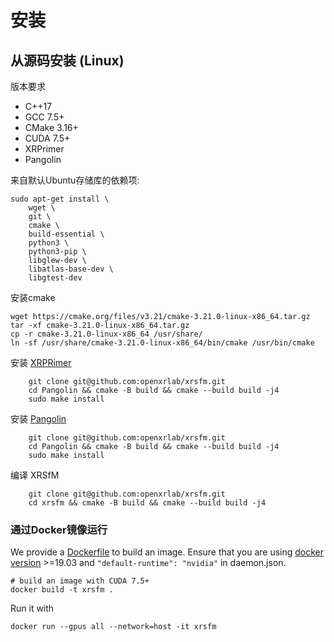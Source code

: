

# 安装

## 从源码安装 (Linux) 

版本要求
+ C++17
+ GCC 7.5+
+ CMake 3.16+
+ CUDA 7.5+
+ XRPrimer
+ Pangolin

来自默认Ubuntu存储库的依赖项:

    sudo apt-get install \
        wget \
        git \
        cmake \
        build-essential \
        python3 \
        python3-pip \
        libglew-dev \
        libatlas-base-dev \
        libgtest-dev

安装cmake
```shell
wget https://cmake.org/files/v3.21/cmake-3.21.0-linux-x86_64.tar.gz
tar -xf cmake-3.21.0-linux-x86_64.tar.gz
cp -r cmake-3.21.0-linux-x86_64 /usr/share/
ln -sf /usr/share/cmake-3.21.0-linux-x86_64/bin/cmake /usr/bin/cmake
```

安装 [XRPRimer](https://github.com/openxrlab/xrprimer)
```shell
    git clone git@github.com:openxrlab/xrsfm.git
    cd Pangolin && cmake -B build && cmake --build build -j4 
    sudo make install
```

安装 [Pangolin](https://github.com/stevenlovegrove/Pangolin)
```shell
    git clone git@github.com:openxrlab/xrsfm.git
    cd Pangolin && cmake -B build && cmake --build build -j4 
    sudo make install
```

编译 XRSfM
```shell
    git clone git@github.com:openxrlab/xrsfm.git
    cd xrsfm && cmake -B build && cmake --build build -j4
```
 
### 通过Docker镜像运行

We provide a [Dockerfile](../../Dockerfile) to build an image. Ensure that you are using [docker version](https://docs.docker.com/engine/install/) >=19.03 and `"default-runtime": "nvidia"` in daemon.json.

```shell
# build an image with CUDA 7.5+
docker build -t xrsfm .
```

Run it with

```shell
docker run --gpus all --network=host -it xrsfm